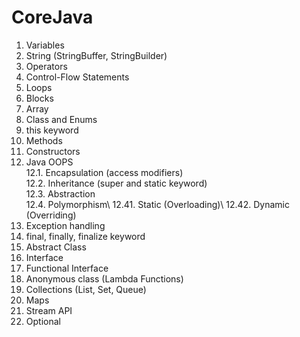 # CoreJava

1. Variables
2. String (StringBuffer, StringBuilder)
3. Operators
4. Control-Flow Statements
5. Loops
6. Blocks
7. Array
8. Class and Enums
9. this keyword
10. Methods
11. Constructors 
12. Java OOPS\
	12.1. Encapsulation (access modifiers)\
	12.2. Inheritance (super and static keyword)\
	12.3. Abstraction\
	12.4. Polymorphism\\
		12.41. Static (Overloading)\\
		12.42. Dynamic (Overriding)
13. Exception handling
14. final, finally, finalize keyword
15. Abstract Class
16. Interface
17. Functional Interface
18. Anonymous class (Lambda Functions)
19. Collections (List, Set, Queue)
20. Maps
21. Stream API
22. Optional
